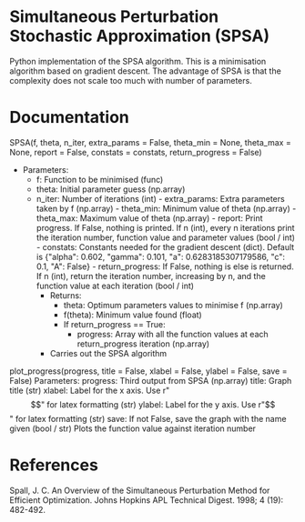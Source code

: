 # Simultaneous Perturbation Stochastic Approximation (SPSA)
Python implementation of the SPSA algorithm. This is a minimisation algorithm based on gradient descent. The advantage of SPSA is that the complexity does not scale too much with number of parameters.

# Documentation
SPSA(f, theta, n_iter, extra_params = False, theta_min = None, theta_max = None, report = False, constats = constats, return_progress = False)
- Parameters:
  - f: Function to be minimised (func)
  - theta: Initial parameter guess (np.array)
  - n_iter: Number of iterations (int)
		- extra_params: Extra parameters taken by f (np.array)
		- theta_min: Minimum value of theta (np.array)
		- theta_max: Maximum value of theta (np.array)
		- report: Print progress. If False, nothing is printed. If n (int), every n iterations print the iteration number, function value and parameter values (bool / int)
		- constats: Constants needed for the gradient descent (dict). Default is {"alpha": 0.602, "gamma": 0.101, "a": 0.6283185307179586, "c": 0.1, "A": False}
		- return_progress: If False, nothing is else is returned. If n (int), return the iteration number, increasing by n, and the function value at each iteration (bool / int)
	- Returns:
		- theta: Optimum parameters values to minimise f (np.array)
		- f(theta): Minimum value found (float)
		- If return_progress == True:
			- progress: Array with all the function values at each return_progress iteration (np.array)
	- Carries out the SPSA algorithm

plot_progress(progress, title = False, xlabel = False, ylabel = False, save = False)
	Parameters:
		progress: Third output from SPSA (np.array)
		title: Graph title (str)
		xlabel: Label for the x axis. Use r"$$" for latex formatting (str)
		ylabel: Label for the y axis. Use r"$$" for latex formatting (str)
		save: If not False, save the graph with the name given (bool / str)
  Plots the function value against iteration number

# References
Spall, J. C. An Overview of the Simultaneous Perturbation Method
for Efficient Optimization. Johns Hopkins APL Technical Digest. 1998; 4 (19): 482-492.
